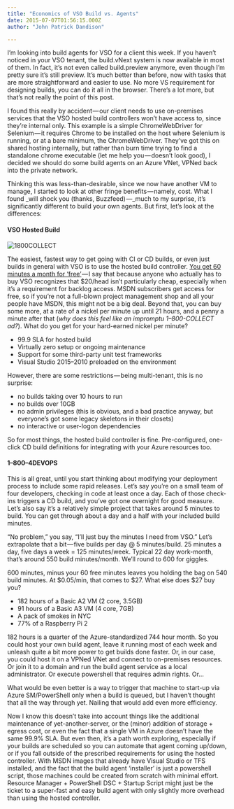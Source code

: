 ```yaml
---
title: "Economics of VSO Build vs. Agents"
date: 2015-07-07T01:56:15.000Z
author: "John Patrick Dandison"

---
```


I’m looking into build agents for VSO for a client this week. If you haven’t noticed in your VSO tenant, the build.vNext system is now available in most of them. In fact, it’s not even called build.preview anymore, even though I’m pretty sure it’s still preview. It’s much better than before, now with tasks that are more straightforward and easier to use. No more VS requirement for designing builds, you can do it all in the browser. There’s a lot more, but that’s not really the point of this post.

I found this really by accident — our client needs to use on-premises services that the VSO hosted build controllers won’t have access to, since they’re internal only. This example is a simple ChromeWebDriver for Selenium — it requires Chrome to be installed on the host where Selenium is running, or at a bare minimum, the ChromeWebDriver. They’ve got this on shared hosting internally, but rather than burn time trying to find a standalone chrome executable (let me help you — doesn’t look good), I decided we should do some build agents on an Azure VNet, VPNed back into the private network.

Thinking this was less-than-desirable, since we now have another VM to manage, I started to look at other fringe benefits — namely, cost. What I found _will shock you (thanks, Buzzfeed) —_much to my surprise, it’s significantly different to build your own agents. But first, let’s look at the differences:

#### VSO Hosted Build




![1800COLLECT](http://jpd.ms/wp-content/uploads/2015/07/1800COLLECT.jpg)



The easiest, fastest way to get going with CI or CD builds, or even just builds in general with VSO is to use the hosted build controller. [You get 60 minutes a month for ‘free’](http://azure.microsoft.com/en-us/pricing/details/visual-studio-online/) — I say that because anyone who actually has to buy VSO recognizes that $20/head isn’t particularly cheap, especially when it’s a requirement for backlog access. MSDN subscribers get access for free, so if you’re not a full-blown project management shop and all your people have MSDN, this might not be a big deal. Beyond that, you can buy some more, at a rate of a nickel per minute up until 21 hours, and a penny a minute after that (_why does this feel like an impromptu 1–800-COLLECT ad?_). What do you get for your hard-earned nickel per minute?

*   99.9 SLA for hosted build
*   Virtually zero setup or ongoing maintenance
*   Support for some third-party unit test frameworks
*   Visual Studio 2015–2010 preloaded on the environment

However, there are some restrictions — being multi-tenant, this is no surprise:

*   no builds taking over 10 hours to run
*   no builds over 10GB
*   no admin privileges (this is obvious, and a bad practice anyway, but everyone’s got some legacy skeletons in their closets)
*   no interactive or user-logon dependencies

So for most things, the hosted build controller is fine. Pre-configured, one-click CD build definitions for integrating with your Azure resources too.

#### 1–800–4DEVOPS

This is all great, until you start thinking about modifying your deployment process to include some rapid releases. Let’s say you’re on a small team of four developers, checking in code at least once a day. Each of those check-ins triggers a CD build, and you’ve got one overnight for good measure. Let’s also say it’s a relatively simple project that takes around 5 minutes to build. You can get through about a day and a half with your included build minutes.

“No problem,” you say, “I’ll just buy the minutes I need from VSO.” Let’s extrapolate that a bit — five builds per day @ 5 minutes/build. 25 minutes a day, five days a week = 125 minutes/week. Typical 22 day work-month, that’s around 550 build minutes/month. We’ll round to 600 for giggles.

600 minutes, minus your 60 free minutes leaves you holding the bag on 540 build minutes. At $0.05/min, that comes to $27. What else does $27 buy you?

*   182 hours of a Basic A2 VM (2 core, 3.5GB)
*   91 hours of a Basic A3 VM (4 core, 7GB)
*   A pack of smokes in NYC
*   77% of a Raspberry Pi 2

182 hours is a quarter of the Azure-standardized 744 hour month. So you could host your own build agent, leave it running most of each week and unleash quite a bit more power to get builds done faster. Or, in our case, you could host it on a VPNed VNet and connect to on-premises resources. Or join it to a domain and run the build agent service as a local administrator. Or execute powershell that requires admin rights. Or…

What would be even better is a way to trigger that machine to start-up via Azure SM/PowerShell only when a build is queued, but I haven’t thought that all the way through yet. Nailing that would add even more efficiency.

Now I know this doesn’t take into account things like the additional maintenance of yet-another-server, or the (minor) addition of storage + egress cost, or even the fact that a single VM in Azure doesn’t have the same 99.9% SLA. But even then, it’s a path worth exploring, especially if your builds are scheduled so you can automate that agent coming up/down, or if you fall outside of the prescribed requirements for using the hosted controller. With MSDN images that already have Visual Studio or TFS installed, and the fact that the build agent ‘installer’ is just a powershell script, those machines could be created from scratch with minimal effort. Resource Manager + PowerShell DSC + Startup Script might just be the ticket to a super-fast and easy build agent with only slightly more overhead than using the hosted controller.
